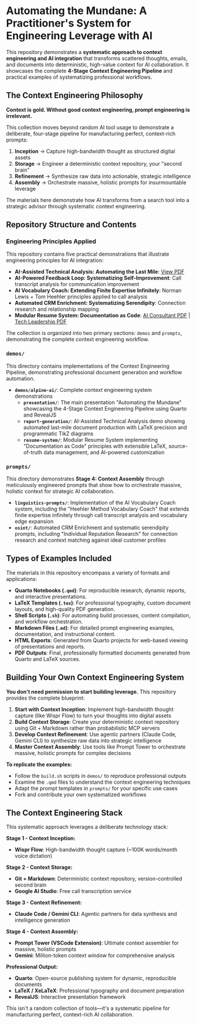 # Automating the Mundane: A Practitioner's System for Engineering Leverage with AI

This repository demonstrates a **systematic approach to context engineering and AI integration** that transforms scattered thoughts, emails, and documents into deterministic, high-value context for AI collaboration. It showcases the complete **4-Stage Context Engineering Pipeline** and practical examples of systematizing professional workflows.

## The Context Engineering Philosophy

**Context is gold. Without good context engineering, prompt engineering is irrelevant.**

This collection moves beyond random AI tool usage to demonstrate a deliberate, four-stage pipeline for manufacturing perfect, context-rich prompts:

1. **Inception** → Capture high-bandwidth thought as structured digital assets
2. **Storage** → Engineer a deterministic context repository, your "second brain"  
3. **Refinement** → Synthesize raw data into actionable, strategic intelligence
4. **Assembly** → Orchestrate massive, holistic prompts for insurmountable leverage

The materials here demonstrate how AI transforms from a search tool into a strategic advisor through systematic context engineering.

## Repository Structure and Contents

### Engineering Principles Applied

This repository contains five practical demonstrations that illustrate engineering principles for AI integration:

*   **AI-Assisted Technical Analysis: Automating the Last Mile**: [View PDF](demos/alpine-ai/report-generation/output/AI_Technical_Analysis_Demo.pdf)
*   **AI-Powered Feedback Loop: Systematizing Self-Improvement**: Call transcript analysis for communication improvement
*   **AI Vocabulary Coach: Extending Finite Expertise Infinitely**: Norman Lewis + Tom Heehler principles applied to call analysis
*   **Automated CRM Enrichment: Systematizing Serendipity**: Connection research and relationship mapping
*   **Modular Resume System: Documentation as Code**: [AI Consultant PDF](demos/alpine-ai/resume-system/outputs/ai-consultant/ai-consultant-resume.pdf) | [Tech Leadership PDF](demos/alpine-ai/resume-system/outputs/tech-leadership/tech-leadership-resume.pdf)

The collection is organized into two primary sections: `demos` and `prompts`, demonstrating the complete context engineering workflow.

### `demos/`

This directory contains implementations of the Context Engineering Pipeline, demonstrating professional document generation and workflow automation.

*   **`demos/alpine-ai/`**: Complete context engineering system demonstrations
    *   **`presentation/`**: The main presentation "Automating the Mundane" showcasing the 4-Stage Context Engineering Pipeline using Quarto and RevealJS
    *   **`report-generation/`**: AI-Assisted Technical Analysis demo showing automated last-mile document production with LaTeX precision and programmatic TikZ diagrams  
    *   **`resume-system/`**: Modular Resume System implementing "Documentation as Code" principles with extensible LaTeX, source-of-truth data management, and AI-powered customization

### `prompts/`

This directory demonstrates **Stage 4: Context Assembly** through meticulously engineered prompts that show how to orchestrate massive, holistic context for strategic AI collaboration.

*   **`linguistics-prompts/`**: Implementation of the AI Vocabulary Coach system, including the "Heehler Method Vocabulary Coach" that extends finite expertise infinitely through call transcript analysis and vocabulary edge expansion
*   **`osint/`**: Automated CRM Enrichment and systematic serendipity prompts, including "Individual Reputation Research" for connection research and context matching against ideal customer profiles

## Types of Examples Included

The materials in this repository encompass a variety of formats and applications:

*   **Quarto Notebooks (`.qmd`)**: For reproducible research, dynamic reports, and interactive presentations.
*   **LaTeX Templates (`.tex`)**: For professional typography, custom document layouts, and high-quality PDF generation.
*   **Shell Scripts (`.sh`)**: For automating build processes, content compilation, and workflow orchestration.
*   **Markdown Files (`.md`)**: For detailed prompt engineering examples, documentation, and instructional content.
*   **HTML Exports**: Generated from Quarto projects for web-based viewing of presentations and reports.
*   **PDF Outputs**: Final, professionally formatted documents generated from Quarto and LaTeX sources.

## Building Your Own Context Engineering System

**You don't need permission to start building leverage.** This repository provides the complete blueprint:

1.  **Start with Context Inception**: Implement high-bandwidth thought capture (like Wispr Flow) to turn your thoughts into digital assets
2.  **Build Context Storage**: Create your deterministic context repository using Git + Markdown rather than probabilistic MCP servers
3.  **Develop Context Refinement**: Use agentic partners (Claude Code, Gemini CLI) to synthesize raw data into strategic intelligence
4.  **Master Context Assembly**: Use tools like Prompt Tower to orchestrate massive, holistic prompts for complex decisions

**To replicate the examples:**
- Follow the `build.sh` scripts in `demos/` to reproduce professional outputs
- Examine the `.qmd` files to understand the context engineering techniques
- Adapt the prompt templates in `prompts/` for your specific use cases
- Fork and contribute your own systematized workflows

## The Context Engineering Stack

This systematic approach leverages a deliberate technology stack:

**Stage 1 - Context Inception:**
*   **Wispr Flow**: High-bandwidth thought capture (~100K words/month voice dictation)

**Stage 2 - Context Storage:**
*   **Git + Markdown**: Deterministic context repository, version-controlled second brain
*   **Google AI Studio**: Free call transcription service

**Stage 3 - Context Refinement:**
*   **Claude Code / Gemini CLI**: Agentic partners for data synthesis and intelligence generation

**Stage 4 - Context Assembly:**
*   **Prompt Tower (VSCode Extension)**: Ultimate context assembler for massive, holistic prompts
*   **Gemini**: Million-token context window for comprehensive analysis

**Professional Output:**
*   **Quarto**: Open-source publishing system for dynamic, reproducible documents
*   **LaTeX / XeLaTeX**: Professional typography and document preparation
*   **RevealJS**: Interactive presentation framework

This isn't a random collection of tools—it's a systematic pipeline for manufacturing perfect, context-rich AI collaboration.
